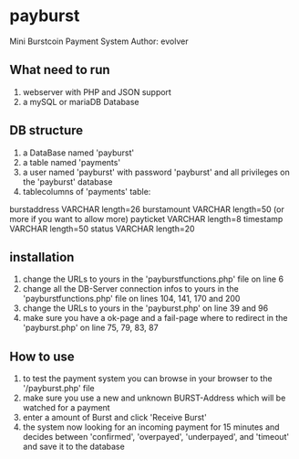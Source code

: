 # payburst
Mini Burstcoin Payment System
Author: evolver

What need to run
----------------
1. webserver with PHP and JSON support
2. a mySQL or mariaDB Database

DB structure
------------
1. a DataBase named 'payburst'
2. a table named 'payments'
3. a user named 'payburst' with password 'payburst' and all privileges on the 'payburst' database
4. tablecolumns of 'payments' table:

burstaddress	VARCHAR		length=26
burstamount		VARCHAR		length=50 (or more if you want to allow more)
payticket		VARCHAR		length=8
timestamp		VARCHAR		length=50
status			VARCHAR		length=20


installation
------------
1. change the URLs to yours in the 'payburstfunctions.php' file on line 6
2. change all the DB-Server connection infos to yours in the 'payburstfunctions.php' file on lines 104, 141, 170 and 200
3. change the URLs to yours in the 'payburst.php' on line 39 and 96
4. make sure you have a ok-page and a fail-page where to redirect in the  'payburst.php' on line 75, 79, 83, 87

How to use
----------
1. to test the payment system you can browse in your browser to the '/payburst.php' file
2. make sure you use a new and unknown BURST-Address which will be watched for a payment
3. enter a amount of Burst and click 'Receive Burst'
4. the system now looking for an incoming payment for 15 minutes and decides between 'confirmed', 'overpayed', 'underpayed', and 'timeout' and save it to the database

